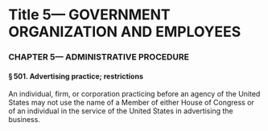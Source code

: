
# Title 5— GOVERNMENT ORGANIZATION AND EMPLOYEES
### CHAPTER 5— ADMINISTRATIVE PROCEDURE
#### § 501. Advertising practice; restrictions

An individual, firm, or corporation practicing before an agency of the United States may not use the name of a Member of either House of Congress or of an individual in the service of the United States in advertising the business.
